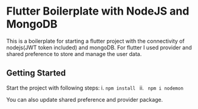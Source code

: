 # Flutter Boilerplate with NodeJS and MongoDB

This is a boilerplate for starting a flutter project with the connectivity of nodejs(JWT token included) and mongoDB. 
For flutter I used provider and shared preference to store and manage the user data.

## Getting Started

 Start the project with following steps:
i. <code>npm install </code>
ii. <code> npm i nodemon </code>

You can also update shared preference and provider package.
